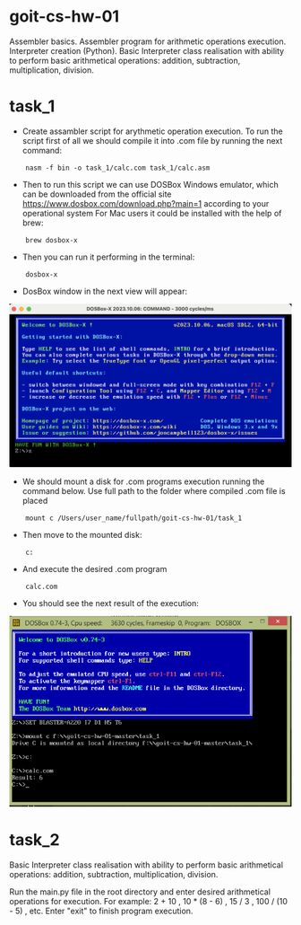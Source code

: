# goit-cs-hw-01

Assembler basics. Assembler program for arithmetic operations execution. Interpreter creation (Python). Basic Interpreter class realisation with ability to perform basic arithmetical operations: addition, subtraction, multiplication, division.

# task_1

 - Create assambler script for arythmetic operation execution.
To run the script first of all we should compile it into .com file by running the next command:
```
    nasm -f bin -o task_1/calc.com task_1/calc.asm
```
 - Then to run this script we can use DOSBox Windows emulator, which can be downloaded from the official site https://www.dosbox.com/download.php?main=1 according to your operational system
For Mac users it could be installed with the help of brew:
```
    brew dosbox-x
```
 - Then you can run it performing in the terminal:
```
    dosbox-x
```
 - DosBox window in the next view will appear:

![DosBox terminal window general view](images/dosbox-window.png)

 - We should mount a disk for .com programs execution running the command below. Use full path to the folder where compiled .com file is placed
```
    mount c /Users/user_name/fullpath/goit-cs-hw-01/task_1
```
 - Then move to the mounted disk:
```
    c:
```
 - And execute the desired .com program
```
    calc.com
```
 - You should see the next result of the execution:

![DosBox assembler program execution result](images/dosbox-result.PNG)


# task_2

Basic Interpreter class realisation with ability to perform basic arithmetical operations: addition, subtraction, multiplication, division. 

Run the main.py file in the root directory and enter desired arithmetical operations for execution. For example:  2 + 10 , 10 * (8 - 6) , 15 / 3 , 100 / (10 - 5) , etc. Enter "exit" to finish program execution.


